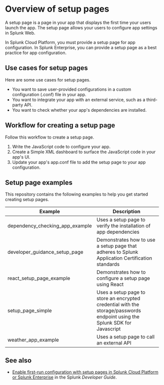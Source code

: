 # Overview of setup pages

A setup page is a page in your app that displays the first time your users launch the app. The setup page allows your users to configure app settings in Splunk Web.

In Splunk Cloud Platform, you must provide a setup page for app configuration. In Splunk Enterprise, you can provide a setup page as a best practice for app configuration.

## Use cases for setup pages

Here are some use cases for setup pages.

* You want to save user-provided configurations in a custom configuration (.conf) file in your app.
* You want to integrate your app with an external service, such as a third-party API.
* You want to check whether your app's dependencies are installed.

## Workflow for creating a setup page

Follow this workflow to create a setup page.

1. Write the JavaScript code to configure your app.
2. Create a Simple XML dashboard to surface the JavaScript code in your app's UI.
3. Update your app's app.conf file to add the setup page to your app configuration.

## Setup page examples

This repository contains the following examples to help you get started creating setup pages.

| Example                         | Description                                                                                                                |
|---------------------------------|----------------------------------------------------------------------------------------------------------------------------|
| dependency_checking_app_example | Uses a setup page to verify the installation of app dependencies                                                           |
| developer_guidance_setup_page   | Demonstrates how to use a setup page that adheres to Splunk Application Certification standards                            |
| react_setup_page_example        | Demonstrates how to configure a setup page using React                                                                     |
| setup_page_simple               | Uses a setup page to store an encrypted credential with the storage/passwords endpoint using the Splunk SDK for Javascript |
| weather_app_example             | Uses a setup page to call an external API                                                                                  |

## See also

* [Enable first-run configuration with setup pages in Splunk Cloud Platform or Splunk Enterprise](https://dev.splunk.com/enterprise/docs/developapps/manageknowledge/setuppage) in the Splunk *Developer Guide*.